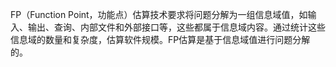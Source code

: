 FP（Function Point，功能点）估算技术要求将问题分解为一组信息域值，如输入、输出、查询、内部文件和外部接口等，这些都属于信息域内容。通过统计这些信息域的数量和复杂度，估算软件规模。FP估算是基于信息域值进行问题分解的。